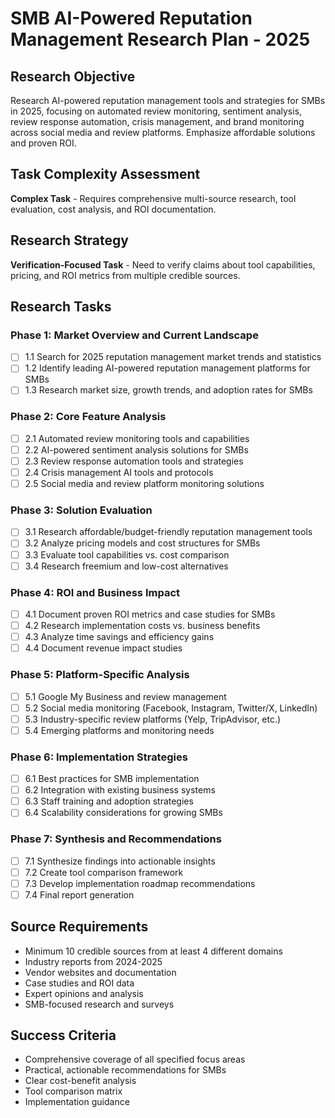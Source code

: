 # SMB AI-Powered Reputation Management Research Plan - 2025

## Research Objective
Research AI-powered reputation management tools and strategies for SMBs in 2025, focusing on automated review monitoring, sentiment analysis, review response automation, crisis management, and brand monitoring across social media and review platforms. Emphasize affordable solutions and proven ROI.

## Task Complexity Assessment
**Complex Task** - Requires comprehensive multi-source research, tool evaluation, cost analysis, and ROI documentation.

## Research Strategy
**Verification-Focused Task** - Need to verify claims about tool capabilities, pricing, and ROI metrics from multiple credible sources.

## Research Tasks

### Phase 1: Market Overview and Current Landscape
- [ ] 1.1 Search for 2025 reputation management market trends and statistics
- [ ] 1.2 Identify leading AI-powered reputation management platforms for SMBs
- [ ] 1.3 Research market size, growth trends, and adoption rates for SMBs

### Phase 2: Core Feature Analysis
- [ ] 2.1 Automated review monitoring tools and capabilities
- [ ] 2.2 AI-powered sentiment analysis solutions for SMBs
- [ ] 2.3 Review response automation tools and strategies
- [ ] 2.4 Crisis management AI tools and protocols
- [ ] 2.5 Social media and review platform monitoring solutions

### Phase 3: Solution Evaluation
- [ ] 3.1 Research affordable/budget-friendly reputation management tools
- [ ] 3.2 Analyze pricing models and cost structures for SMBs
- [ ] 3.3 Evaluate tool capabilities vs. cost comparison
- [ ] 3.4 Research freemium and low-cost alternatives

### Phase 4: ROI and Business Impact
- [ ] 4.1 Document proven ROI metrics and case studies for SMBs
- [ ] 4.2 Research implementation costs vs. business benefits
- [ ] 4.3 Analyze time savings and efficiency gains
- [ ] 4.4 Document revenue impact studies

### Phase 5: Platform-Specific Analysis
- [ ] 5.1 Google My Business and review management
- [ ] 5.2 Social media monitoring (Facebook, Instagram, Twitter/X, LinkedIn)
- [ ] 5.3 Industry-specific review platforms (Yelp, TripAdvisor, etc.)
- [ ] 5.4 Emerging platforms and monitoring needs

### Phase 6: Implementation Strategies
- [ ] 6.1 Best practices for SMB implementation
- [ ] 6.2 Integration with existing business systems
- [ ] 6.3 Staff training and adoption strategies
- [ ] 6.4 Scalability considerations for growing SMBs

### Phase 7: Synthesis and Recommendations
- [ ] 7.1 Synthesize findings into actionable insights
- [ ] 7.2 Create tool comparison framework
- [ ] 7.3 Develop implementation roadmap recommendations
- [ ] 7.4 Final report generation

## Source Requirements
- Minimum 10 credible sources from at least 4 different domains
- Industry reports from 2024-2025
- Vendor websites and documentation
- Case studies and ROI data
- Expert opinions and analysis
- SMB-focused research and surveys

## Success Criteria
- Comprehensive coverage of all specified focus areas
- Practical, actionable recommendations for SMBs
- Clear cost-benefit analysis
- Tool comparison matrix
- Implementation guidance